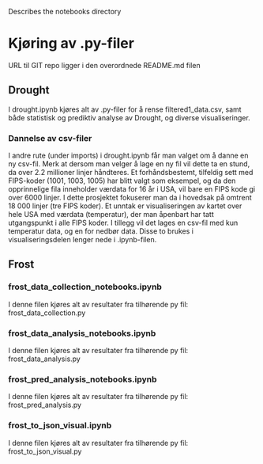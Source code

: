 Describes the notebooks directory

# Kjøring av .py-filer

URL til GIT repo ligger i den overordnede README.md filen

## Drought

I drought.ipynb kjøres alt av .py-filer for å rense filtered1_data.csv, samt både statistisk og prediktiv analyse av Drought, og diverse visualiseringer.

### Dannelse av csv-filer

I andre rute (under imports) i drought.ipynb får man valget om å danne en ny csv-fil. Merk at dersom man velger å lage en ny fil vil dette ta en stund, da over 2.2 millioner linjer håndteres. Et forhåndsbestemt, tilfeldig sett med FIPS-koder (1001, 1003, 1005) har blitt valgt som eksempel, og da den opprinnelige fila inneholder værdata for 16 år i USA, vil bare en FIPS kode gi over 6000 linjer. I dette prosjektet fokuserer man da i hovedsak på omtrent 18 000 linjer (tre FIPS koder). Et unntak er visualiseringen av kartet over hele USA med værdata (temperatur), der man åpenbart har tatt utgangspunkt i alle FIPS koder. I tillegg vil det lages en csv-fil med kun temperatur data, og en for nedbør data. Disse to brukes i visualiseringsdelen lenger nede i .ipynb-filen.


## Frost

### frost_data_collection_notebooks.ipynb
I denne filen kjøres alt av resultater fra tilhørende py fil: frost_data_collection.py

### frost_data_analysis_notebooks.ipynb
I denne filen kjøres alt av resultater fra tilhørende py fil: frost_data_analysis.py

### frost_pred_analysis_notebooks.ipynb
I denne filen kjøres alt av resultater fra tilhørende py fil: frost_pred_analysis.py

### frost_to_json_visual.ipynb
I denne filen kjøres alt av resultater fra tilhørende py fil: frost_to_json_visual.py